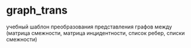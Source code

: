 # graph_trans
учебный шаблон преобразования представления графов между (матрица смежности, матрица инцидентности, список ребер, списки смежности)
